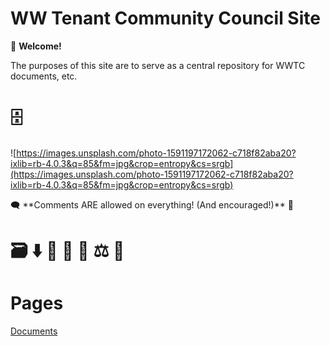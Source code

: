 # WW Tenant Community Council Site

👋  **Welcome!** 

The purposes of this site are to serve as a central repository for WWTC documents, etc. 

# 🗄️

![https://images.unsplash.com/photo-1591197172062-c718f82aba20?ixlib=rb-4.0.3&q=85&fm=jpg&crop=entropy&cs=srgb](https://images.unsplash.com/photo-1591197172062-c718f82aba20?ixlib=rb-4.0.3&q=85&fm=jpg&crop=entropy&cs=srgb)

<aside>
🗨️ **Comments ARE allowed on everything! (And encouraged!)**  💬

</aside>

# 🗃️ ⬇️ 🔎 🤔 📰 ⚖️ 📢

# Pages

[Documents](https:///WWTenantCommunity.github.io/site/docs/docslist/dist/index.html)
